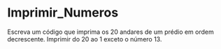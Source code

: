 # Imprimir_Numeros
Escreva um código que imprima os 20 andares de um prédio em ordem decrescente. Imprimir do 20 ao 1 exceto o número 13.
